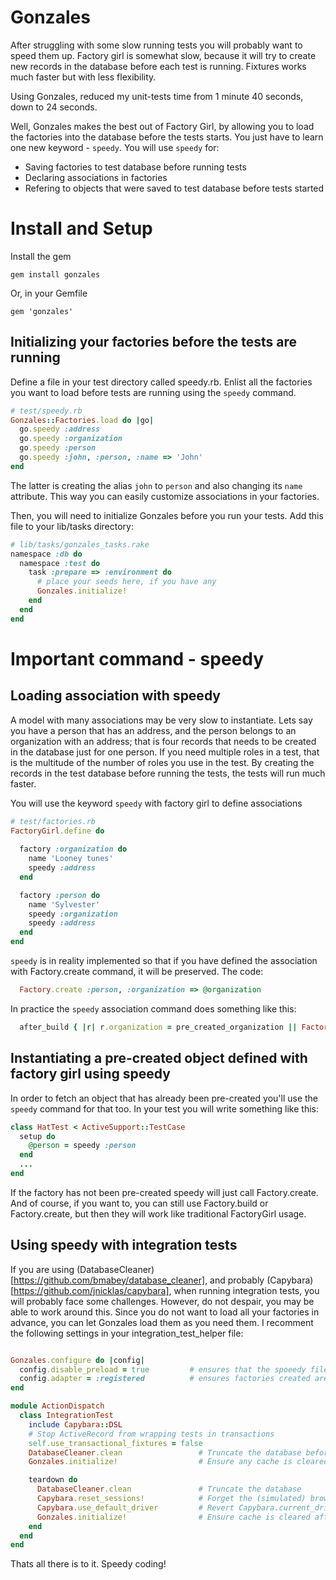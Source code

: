 # Gonzales

After struggling with some slow running tests you will probably want to speed them up. Factory girl is somewhat slow, because it will try to create new records in the database before each test is running. Fixtures works much faster but with less flexibility.

Using Gonzales, reduced my unit-tests time from 1 minute 40 seconds, down to 24 seconds.

Well, Gonzales makes the best out of Factory Girl, by allowing you to load the factories into the database before the tests starts. 
You just have to learn one new keyword - ```speedy```. You will use ```speedy``` for:

   * Saving factories to test database before running tests
   * Declaring associations in factories
   * Refering to objects that were saved to test database before tests started

# Install and Setup

Install the gem

    gem install gonzales
    
Or, in your Gemfile

    gem 'gonzales'
    
## Initializing your factories before the tests are running

Define a file in your test directory called speedy.rb. Enlist all the factories you want to load before tests are running using the ```speedy``` command.

``` Ruby
# test/speedy.rb
Gonzales::Factories.load do |go|
  go.speedy :address
  go.speedy :organization
  go.speedy :person
  go.speedy :john, :person, :name => 'John'
end
```
The latter is creating the alias ```john``` to ```person``` and also changing its ```name``` attribute. This way you can easily customize associations in your factories. 

Then, you will need to initialize Gonzales before you run your tests.
Add this file to your lib/tasks directory:

``` Ruby
# lib/tasks/gonzales_tasks.rake
namespace :db do
  namespace :test do
    task :prepare => :environment do
      # place your seeds here, if you have any
      Gonzales.initialize!
    end
  end
end
```

# Important command - speedy

## Loading association with speedy

A model with many associations may be very slow to instantiate. Lets say you have a person that has an address, and the person belongs to an organization with an address; that is four records that needs to be created in the database just for one person. If you need multiple roles in a test, that is the multitude of the number of roles you use in the test. By creating the records in the test database before running the tests, the tests will run much faster.

You will use the keyword ```speedy``` with factory girl to define associations

``` Ruby
# test/factories.rb
FactoryGirl.define do
  
  factory :organization do
    name 'Looney tunes'
    speedy :address
  end

  factory :person do
    name 'Sylvester'
    speedy :organization
    speedy :address
  end
end
```

```speedy``` is in reality implemented so that if you have defined the association with Factory.create command, it will be preserved. The code:

``` Ruby
  Factory.create :person, :organization => @organization
```

In practice the ```speedy``` association command does something like this:

``` Ruby
  after_build { |r| r.organization = pre_created_organization || Factory.create(:organization) unless r.organization }
```

## Instantiating a pre-created object defined with factory girl using speedy

In order to fetch an object that has already been pre-created you'll use the ```speedy``` command for that too.
In your test you will write something like this:

``` Ruby
class HatTest < ActiveSupport::TestCase
  setup do
    @person = speedy :person
  end
  ...
end
```

If the factory has not been pre-created speedy will just call Factory.create. And of course, if you want to, you can still use Factory.build or Factory.create, but then they will work like traditional FactoryGirl usage.

## Using speedy with integration tests

If you are using (DatabaseCleaner)[https://github.com/bmabey/database_cleaner], and probably (Capybara)[https://github.com/jnicklas/capybara], when running integration tests, you will probably face some challenges. However, do not despair, you may be able to work around this. Since you do not want to load all your factories in advance, you can let Gonzales load them as you need them. I recomment the following settings in your integration_test_helper file:

``` Ruby

Gonzales.configure do |config|
  config.disable_preload = true         # ensures that the spoeedy file is not loaded when initializing Gonzales
  config.adapter = :registered          # ensures factories created are cached as they would be when loaded from speedy file.
end

module ActionDispatch
  class IntegrationTest
    include Capybara::DSL
    # Stop ActiveRecord from wrapping tests in transactions
    self.use_transactional_fixtures = false
    DatabaseCleaner.clean                 # Truncate the database before tests are run the first time
    Gonzales.initialize!                  # Ensure any cache is cleared before we run the tests

    teardown do
      DatabaseCleaner.clean               # Truncate the database
      Capybara.reset_sessions!            # Forget the (simulated) browser state
      Capybara.use_default_driver         # Revert Capybara.current_driver to Capybara.default_driver
      Gonzales.initialize!                # Ensure cache is cleared after running each test
    end
  end
end
```


Thats all there is to it. Speedy coding!